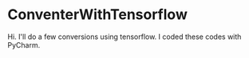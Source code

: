 # ConventerWithTensorflow
Hi. I'll do a few conversions using tensorflow. I coded these codes with PyCharm.
